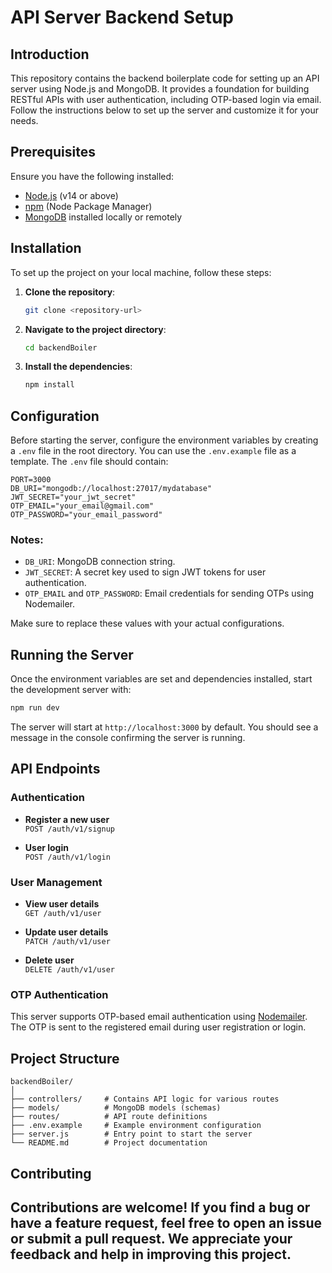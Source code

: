 # API Server Backend Setup

## Introduction

This repository contains the backend boilerplate code for setting up an API server using Node.js and MongoDB. It provides a foundation for building RESTful APIs with user authentication, including OTP-based login via email. Follow the instructions below to set up the server and customize it for your needs.

## Prerequisites

Ensure you have the following installed:

- [Node.js](https://nodejs.org/) (v14 or above)
- [npm](https://www.npmjs.com/) (Node Package Manager)
- [MongoDB](https://www.mongodb.com/) installed locally or remotely

## Installation

To set up the project on your local machine, follow these steps:

1. **Clone the repository**:

   ```bash
   git clone <repository-url>
   ```

2. **Navigate to the project directory**:

   ```bash
   cd backendBoiler
   ```

3. **Install the dependencies**:

   ```bash
   npm install
   ```

## Configuration

Before starting the server, configure the environment variables by creating a `.env` file in the root directory. You can use the `.env.example` file as a template. The `.env` file should contain:

```plaintext
PORT=3000
DB_URI="mongodb://localhost:27017/mydatabase"
JWT_SECRET="your_jwt_secret"
OTP_EMAIL="your_email@gmail.com"
OTP_PASSWORD="your_email_password"
```

### Notes:

- `DB_URI`: MongoDB connection string.
- `JWT_SECRET`: A secret key used to sign JWT tokens for user authentication.
- `OTP_EMAIL` and `OTP_PASSWORD`: Email credentials for sending OTPs using Nodemailer.

Make sure to replace these values with your actual configurations.

## Running the Server

Once the environment variables are set and dependencies installed, start the development server with:

```bash
npm run dev
```

The server will start at `http://localhost:3000` by default. You should see a message in the console confirming the server is running.

## API Endpoints

### Authentication

- **Register a new user**  
  `POST /auth/v1/signup`

- **User login**  
  `POST /auth/v1/login`

### User Management

- **View user details**  
  `GET /auth/v1/user`

- **Update user details**  
  `PATCH /auth/v1/user`

- **Delete user**  
  `DELETE /auth/v1/user`

### OTP Authentication

This server supports OTP-based email authentication using [Nodemailer](https://nodemailer.com/). The OTP is sent to the registered email during user registration or login.

## Project Structure

```plaintext
backendBoiler/
│
├── controllers/     # Contains API logic for various routes
├── models/          # MongoDB models (schemas)
├── routes/          # API route definitions
├── .env.example     # Example environment configuration
├── server.js        # Entry point to start the server
└── README.md        # Project documentation
```

## Contributing

Contributions are welcome! If you find a bug or have a feature request, feel free to open an issue or submit a pull request. We appreciate your feedback and help in improving this project.
---

